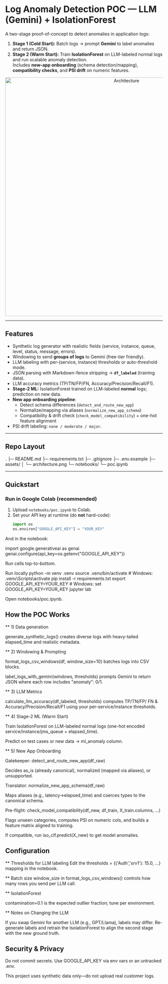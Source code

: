 # Log Anomaly Detection POC — LLM (Gemini) + IsolationForest

A two-stage proof-of-concept to detect anomalies in application logs:

1) **Stage 1 (Cold Start):** Batch logs → prompt **Gemini** to label anomalies and return JSON.  
2) **Stage 2 (Warm Start):** Train **IsolationForest** on LLM-labeled normal logs and run scalable anomaly detection.  
Includes **new-app onboarding** (schema detection/mapping), **compatibility checks**, and **PSI drift** on numeric features.

<p align="center">
  <img src="assets/architecture.png" alt="Architecture" width="760">
</p>

---

## Features

- Synthetic log generator with realistic fields (service, instance, queue, level, status, message, errors).
- Windowing to send **groups of logs** to Gemini (free-tier friendly).
- LLM labeling with per-(service, instance) thresholds or auto-threshold mode.
- JSON parsing with Markdown-fence stripping → **`df_labeled`** (training data).
- LLM accuracy metrics (TP/TN/FP/FN, Accuracy/Precision/Recall/F1).
- **Stage-2 ML:** IsolationForest trained on LLM-labeled **normal** logs; prediction on new data.
- **New app onboarding pipeline**:
  - Detect schema differences (`detect_and_route_new_app`)
  - Normalize/mapping via aliases (`normalize_new_app_schema`)
  - Compatibility & drift check (`check_model_compatibility`) + one-hot feature alignment
- PSI drift labeling: `none / moderate / major`.

---

## Repo Layout
.
├─ README.md
├─ requirements.txt
├─ .gitignore
├─ .env.example
├─ assets/
│ └─ architecture.png 
└─ notebooks/
└─ poc.ipynb 


---

## Quickstart

### Run in Google Colab (recommended)
1. Upload `notebooks/poc.ipynb` to Colab.
2. Set your API key at runtime (do **not** hard-code):
   ```python
   import os
   os.environ["GOOGLE_API_KEY"] = "YOUR_KEY"

And in the notebook:

import google.generativeai as genai
genai.configure(api_key=os.getenv("GOOGLE_API_KEY"))


Run cells top-to-bottom.

Run locally
python -m venv .venv
source .venv/bin/activate              # Windows: .venv\Scripts\activate
pip install -r requirements.txt
export GOOGLE_API_KEY=YOUR_KEY         # Windows: set GOOGLE_API_KEY=YOUR_KEY
jupyter lab


Open notebooks/poc.ipynb.

## How the POC Works
** 1) Data generation

generate_synthetic_logs() creates diverse logs with heavy-tailed elapsed_time and realistic metadata.

** 2) Windowing & Prompting

format_logs_csv_windows(df, window_size=10) batches logs into CSV blocks.

label_logs_with_gemini(windows, thresholds) prompts Gemini to return JSON where each row includes "anomaly": 0/1.

** 3) LLM Metrics

calculate_llm_accuracy(df_labeled, thresholds) computes TP/TN/FP/ FN & Accuracy/Precision/Recall/F1 using your per-service/instance thresholds.

** 4) Stage-2 ML (Warm Start)

Train IsolationForest on LLM-labeled normal logs (one-hot encoded service/instance/jms_queue + elapsed_time).

Predict on test cases or new data → ml_anomaly column.

** 5) New App Onboarding

Gatekeeper: detect_and_route_new_app(df_raw)

Decides as_is (already canonical), normalized (mapped via aliases), or unsupported.

Translator: normalize_new_app_schema(df_raw)

Maps aliases (e.g., latency→elapsed_time) and coerces types to the canonical schema.

Pre-flight: check_model_compatibility(df_new, df_train, X_train.columns, ...)

Flags unseen categories, computes PSI on numeric cols, and builds a feature matrix aligned to training.

If compatible, run iso_clf.predict(X_new) to get model anomalies.

## Configuration

** Thresholds for LLM labeling
Edit the thresholds = {('Auth','srv1'): 15.0, ...} mapping in the notebook.

** Batch size
window_size in format_logs_csv_windows() controls how many rows you send per LLM call.

** IsolationForest

contamination=0.1 is the expected outlier fraction; tune per environment.

** Notes on Changing the LLM

If you swap Gemini for another LLM (e.g., GPT/Llama), labels may differ. Re-generate labels and retrain the IsolationForest to align the second stage with the new ground truth.

## Security & Privacy

Do not commit secrets. Use GOOGLE_API_KEY via env vars or an untracked .env.

This project uses synthetic data only—do not upload real customer logs.


